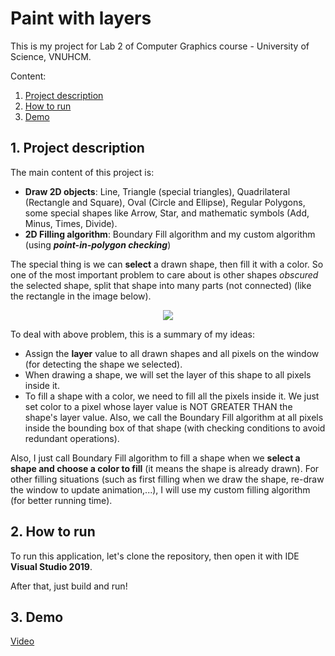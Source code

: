 # Paint with layers

This is my project for Lab 2 of Computer Graphics course - University of Science, VNUHCM.

Content:
<ol>
    <li><a href="#desc">Project description</a></li>
    <li><a href="#build">How to run</a></li>
    <li><a href="#demo">Demo</a></li>
</ol>

## 1. Project description
<span id="desc"></span>
The main content of this project is:
- **Draw 2D objects**: Line, Triangle (special triangles), Quadrilateral (Rectangle and Square), Oval (Circle and Ellipse), Regular Polygons, some special shapes like Arrow, Star, and mathematic symbols (Add, Minus, Times, Divide).
- **2D Filling algorithm**: Boundary Fill algorithm and my custom algorithm (using ***point-in-polygon checking***)

The special thing is we can **select** a drawn shape, then fill it with a color. So one of the most important problem to care about is other shapes *obscured* the selected shape, split that shape into many parts (not connected) (like the rectangle in the image below).

<p align="center">
<img src="https://scontent.xx.fbcdn.net/v/t1.15752-9/314417231_1705427176510922_2942540698542799940_n.png?_nc_cat=100&ccb=1-7&_nc_sid=aee45a&_nc_ohc=EO7kXrYTvbwAX97v7M4&_nc_oc=AQmzWO-hBepsj8hCLS7t29InQU4I1C5IKNtb9fmHhVys7MWR0byrH-uh4y3RjwY69Zv-jOL79Drmh10iyks04HkV&_nc_ad=z-m&_nc_cid=0&_nc_ht=scontent.xx&oh=03_AdTRl6v53QyMuVHXXfSC1N6XdR_0_dtYVYRUgnkWaf5JNw&oe=638F7004"/>
</p>

To deal with above problem, this is a summary of my ideas:
- Assign the **layer** value to all drawn shapes and all pixels on the window (for detecting the shape we selected).
- When drawing a shape, we will set the layer of this shape to all pixels inside it.
- To fill a shape with a color, we need to fill all the pixels inside it. We just set color to a pixel whose layer value is NOT GREATER THAN the shape's layer value. Also, we call the Boundary Fill algorithm at all pixels inside the bounding box of that shape (with checking conditions to avoid redundant operations).

Also, I just call Boundary Fill algorithm to fill a shape when we **select a shape and choose a color to fill** (it means the shape is already drawn). For other filling situations (such as first filling when we draw the shape, re-draw the window to update animation,...), I will use my custom filling algorithm (for better running time).

## 2. How to run
<span id="build"></span>

To run this application, let's clone the repository, then open it with IDE **Visual Studio 2019**.

After that, just build and run!


## 3. Demo
<span id="demo"></span>
<a href="https://youtu.be/a6wdVIbpWCA">Video</a>